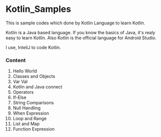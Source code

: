 # Kotlin_Samples
This is sample codes which done by Kotlin Language to learn Kotlin.

Kotlin is a Java based language. If you know the basics of Java, it's realy easy to learn Kotlin. Also Kotlin is the official language for Android Studio.

I use, InteliJ to code Kotlin.

### Content
01. Hello World
02. Classes and Objects
03. Var Val
04. Kotlin and Java connect
05. Operators
06. If-Else
07. String Comparisons
08. Null Handling
09. When Expression
10. Loop and Range
11. List and Map
12. Function Expression
